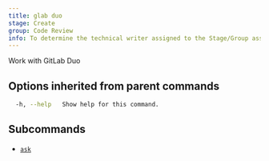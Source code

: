 ```yaml
---
title: glab duo
stage: Create
group: Code Review
info: To determine the technical writer assigned to the Stage/Group associated with this page, see https://about.gitlab.com/handbook/product/ux/technical-writing/#assignments
---
```


<!--
This documentation is auto generated by a script.
Please do not edit this file directly. Run `make gen-docs` instead.
-->

Work with GitLab Duo

## Options inherited from parent commands

```bash title="terminal"
  -h, --help   Show help for this command.
```

## Subcommands

- [`ask`](/docs/duo/ask)
